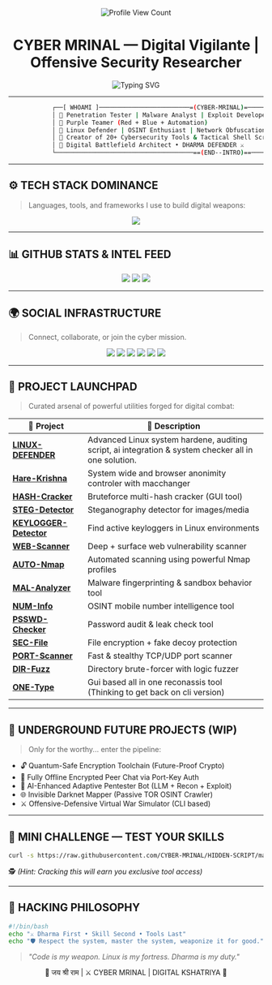 <p align="center">
  <img src="https://komarev.com/ghpvc/?username=CYBER-MRINAL&label=VISITORS&color=0e75b6&style=flat-square" alt="Profile View Count" />
</p>

<h1 align="center">
  CYBER MRINAL — Digital Vigilante | Offensive Security Researcher
</h1>

<p align="center">
  <img src="https://readme-typing-svg.demolab.com?font=Fira+Code&size=22&pause=1000&center=true&vCenter=true&width=440&lines=Red+Teamer+%7C+Exploit+Developer;Cyber+Security+Engineer;Malware+Analyst+%7C+Threat+Hunter;%7C+Defensive+Architect;%7C+Linux+Hardener;Hindu+Dharma+%7C+Cyber+Security;%7C+Devloper;" alt="Typing SVG" />
</p>

---

```bash
            ┌──[ WHOAMI ]─────────────────────────=(CYBER-MRINAL)=─────────────────────────────────────┐
            │ 🔹 Penetration Tester | Malware Analyst | Exploit Developer | Purple Teamer | Programmer │
            │ 🔹 Purple Teamer (Red + Blue + Automation)                                               │
            │ 🔹 Linux Defender | OSINT Enthusiast | Network Obfuscation Researcher                    │
            │ 🔹 Creator of 20+ Cybersecurity Tools & Tactical Shell Scripts                           │ 
            │ 🔹 Digital Battlefield Architect • DHARMA DEFENDER ⚔️                                    │
            └──────────────────────────────────────==(END--INTRO)==────────────────────────────────────┘
````

---

## ⚙️ TECH STACK DOMINANCE

> Languages, tools, and frameworks I use to build digital weapons:

<p align="center">
  <img src="https://skillicons.dev/icons?i=linux,bash,rust,go,python,c,java,cpp,html,css,js,ruby,git,arch,regex&theme=dark" />
</p>

---

## 📊 GITHUB STATS & INTEL FEED

<p align="center">
  <img src="https://github-readme-stats.vercel.app/api?username=CYBER-MRINAL&show_icons=true&theme=tokyonight&count_private=true&hide_title=true" />
  <img src="https://github-readme-stats.vercel.app/api/top-langs/?username=CYBER-MRINAL&layout=compact&theme=tokyonight&langs_count=10" />
  <img src="https://github-readme-streak-stats.herokuapp.com/?user=CYBER-MRINAL&theme=tokyonight" />
</p>

---

## 🌍 SOCIAL INFRASTRUCTURE

> Connect, collaborate, or join the cyber mission.

<p align="center">
  <a href="https://t.me/CYBERMRINAL"><img src="https://img.shields.io/badge/Telegram-2CA5E0?style=for-the-badge&logo=telegram&logoColor=white" /></a>
  <a href="https://x.com/CYBERMRINAL"><img src="https://img.shields.io/badge/Twitter-1DA1F2?style=for-the-badge&logo=twitter&logoColor=white" /></a>
  <a href="https://linkedin.com/in/CYBERMRINAL"><img src="https://img.shields.io/badge/LinkedIn-0077B5?style=for-the-badge&logo=linkedin&logoColor=white" /></a>
  <a href="https://instagram.com/CYBERMRINAL"><img src="https://img.shields.io/badge/Instagram-E4405F?style=for-the-badge&logo=instagram&logoColor=white" /></a>
  <a href="https://hackerone.com/cyber-mrinal"><img src="https://img.shields.io/badge/HackerOne-494949?style=for-the-badge&logo=hackerone&logoColor=white" /></a>
  <a href="https://bugcrowd.com/CYBER-MRINAL"><img src="https://img.shields.io/badge/Bugcrowd-F26822?style=for-the-badge&logo=bugcrowd&logoColor=white" /></a>
</p>

---

## 🚀 PROJECT LAUNCHPAD

> Curated arsenal of powerful utilities forged for digital combat:

| 🔰 Project                                                                   | 🚀 Description                                   |
| ---------------------------------------------------------------------------- | ------------------------------------------------ |
| [**LINUX-DEFENDER**](https://github.com/CYBER-MRINAL/LINUX-DEFENDER)         | Advanced Linux system hardene, auditing script, ai integration & system checker all in one solution. |
| [**Hare-Krishna**](https://github.com/CYBER-MRINAL/Hare-Krishna)             | System wide and browser anonimity controler with macchanger |
| [**HASH-Cracker**](https://github.com/CYBER-MRINAL/HASH-Cracker)             | Bruteforce multi-hash cracker (GUI tool)         |
| [**STEG-Detector**](https://github.com/CYBER-MRINAL/STEG-Detector)           | Steganography detector for images/media          |
| [**KEYLOGGER-Detector**](https://github.com/CYBER-MRINAL/KEYLOGGER-Detector) | Find active keyloggers in Linux environments     |
| [**WEB-Scanner**](https://github.com/CYBER-MRINAL/WEB-Scanner)               | Deep + surface web vulnerability scanner         |
| [**AUTO-Nmap**](https://github.com/CYBER-MRINAL/AUTOMATED-nmap)              | Automated scanning using powerful Nmap profiles  |
| [**MAL-Analyzer**](https://github.com/CYBER-MRINAL/MAL-Analyzer)             | Malware fingerprinting & sandbox behavior tool   |
| [**NUM-Info**](https://github.com/CYBER-MRINAL/NUM-Info)                     | OSINT mobile number intelligence tool            |
| [**PSSWD-Checker**](https://github.com/CYBER-MRINAL/PSSWD-Checker)           | Password audit & leak check tool                 |
| [**SEC-File**](https://github.com/CYBER-MRINAL/SEC-File)                     | File encryption + fake decoy protection          |
| [**PORT-Scanner**](https://github.com/CYBER-MRINAL/PORT-Scanner)             | Fast & stealthy TCP/UDP port scanner             |
| [**DIR-Fuzz**](https://github.com/CYBER-MRINAL/DIR-Fuzz)                     | Directory brute-forcer with logic fuzzer         |
| [**ONE-Type**](https://github.com/CYBER-MRINAL/ONE-Type)                     | Gui based all in one reconassis tool (Thinking to get back on cli version)         |

---

## 🧠 UNDERGROUND FUTURE PROJECTS (WIP)

> Only for the worthy... enter the pipeline:

* 🔓 Quantum-Safe Encryption Toolchain (Future-Proof Crypto)
* 🔁 Fully Offline Encrypted Peer Chat via Port-Key Auth
* 🧠 AI-Enhanced Adaptive Pentester Bot (LLM + Recon + Exploit)
* 🌐 Invisible Darknet Mapper (Passive TOR OSINT Crawler)
* ⚔️ Offensive-Defensive Virtual War Simulator (CLI based)

---

## 🧩 MINI CHALLENGE — TEST YOUR SKILLS

```bash
curl -s https://raw.githubusercontent.com/CYBER-MRINAL/HIDDEN-SCRIPT/main/entry.sh | bash
```

🕵️ *(Hint: Cracking this will earn you exclusive tool access)*

---

## 🧘 HACKING PHILOSOPHY

```bash
#!/bin/bash
echo "⚔️ Dharma First • Skill Second • Tools Last"
echo "🛡️ Respect the system, master the system, weaponize it for good."
```

> *"Code is my weapon. Linux is my fortress. Dharma is my duty."*

<p align="center">
  🙏 जय श्री राम | ⚔️ CYBER MRINAL | DIGITAL KSHATRIYA 🙏
</p>
